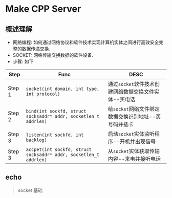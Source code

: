 # Make CPP Server

## 概述理解

- 网络编程: 如何通过网络协议和软件技术实现计算机实体之间进行高效安全完整的数据传递交换.
- SOCKET: 网络传输交换数据的软件设备.
- 步骤: 如下

| Step   | Func                                                            | DESC                       |
|--------|-----------------------------------------------------------------|----------------------------|
| Step 1 | `socket(int domain, int type, int protocol)`                    | 通过`socket`软件技术创建网络数据交换文件实体--买电话|
| Step 2 | `bind(int sockfd, struct socksaddr* addr, socketlen_t addrlen)` | 给`socket`网络文件绑定数据交换识别地址--买号码并插卡|
| Step 3 | `listen(int sockfd, int backlog)`                               | 启动`socket`实体监听程序--开机并出现信号  |
| Step 3 | `accpet(int sockfd, struct socksaddr* addr, socketlen_t addrlen)`| 从`socket`实体获取传输内容--来电并接听电话 |


## echo

> socket 基础